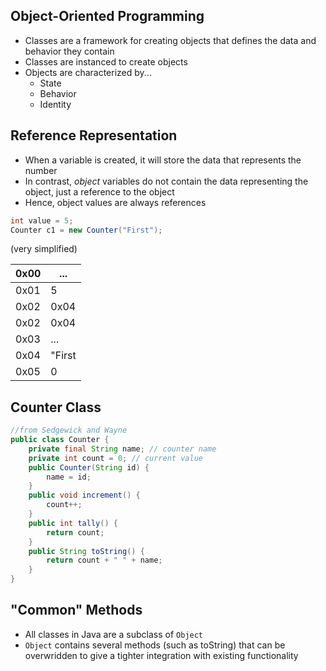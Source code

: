 
## Object-Oriented Programming
- Classes are a framework for creating objects that defines the data and behavior they contain
- Classes are instanced to create objects
- Objects are characterized by...
    - State
    - Behavior
    - Identity
## Reference Representation
- When a variable is created, it will store the data that represents the number
- In contrast, *object* variables do not contain the data representing the object, just a reference to the object
- Hence, object values are always references
```Java
int value = 5;
Counter c1 = new Counter("First");
```
(very simplified)

0x00|...
|-|-|
0x01|5
0x02|0x04
0x02|0x04
0x03|...
0x04|"First
0x05|0
## Counter Class
```Java
//from Sedgewick and Wayne
public class Counter {
    private final String name; // counter name
    private int count = 0; // current value
    public Counter(String id) {
        name = id;
    }
    public void increment() {
        count++;
    }
    public int tally() {
        return count;
    }
    public String toString() {
        return count + " " + name;
    }
}
```
## "Common" Methods
- All classes in Java are a subclass of `Object`
- `Object` contains several methods (such as toString) that can be overwridden to give a tighter integration with existing functionality
